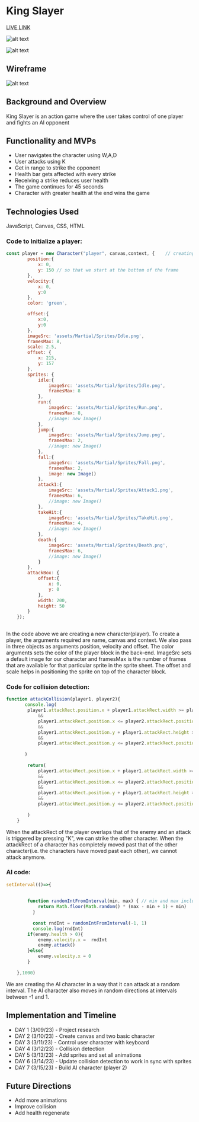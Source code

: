 # King Slayer #

[LIVE LINK](https://jahinbhuiyan.github.io/JavaScript-Game/)


![alt text](assets/Gameplay_1.png)

![alt text](assets/Gameplay_2.png)



## Wireframe ##

![alt text](assets/screenshot.png)



## Background and Overview ##

King Slayer is an action game where the user takes control of one player and fights an AI opponent


## Functionality and MVPs ##
* User navigates the character using W,A,D
* User attacks using K
* Get in range to strike the opponent
* Health bar gets affected with every strike
* Receiving a strike reduces user health
* The game continues for 45 seconds
* Character with greater health at the end wins the game


## Technologies Used ##
JavaScript, Canvas, CSS, HTML

### Code to Initialize a player: ###
```js
const player = new Character("player", canvas,context, {    // creating the position and velocity as a key: value pair
        position:{
            x: 0, 
            y: 150 // so that we start at the bottom of the frame
        },
        velocity:{
            x: 0,
            y:0
        },
        color: 'green',

        offset:{
            x:0,
            y:0
        },
        imageSrc: 'assets/Martial/Sprites/Idle.png',
        framesMax: 8,
        scale: 2.5,
        offset: {
            x: 215,
            y: 157
        },
        sprites: {
            idle:{
                imageSrc: 'assets/Martial/Sprites/Idle.png',
                framesMax: 8
            },
            run:{
                imageSrc: 'assets/Martial/Sprites/Run.png',
                framesMax: 8,
                //image: new Image()
            },
            jump:{
                imageSrc: 'assets/Martial/Sprites/Jump.png',
                framesMax: 2,
                //image: new Image()
            },
            fall:{
                imageSrc: 'assets/Martial/Sprites/Fall.png',
                framesMax: 2,
                image: new Image()
            },
            attack1:{
                imageSrc: 'assets/Martial/Sprites/Attack1.png',
                framesMax: 6,
                //image: new Image()
            },
            takeHit:{
                imageSrc: 'assets/Martial/Sprites/TakeHit.png',
                framesMax: 4,
                //image: new Image()
            },
            death:{
                imageSrc: 'assets/Martial/Sprites/Death.png',
                framesMax: 6,
                //image: new Image()
            }
        },
        attackBox: {
            offset:{
                x: 0,
                y: 0
            },
            width: 200,
            height: 50
        }
    });
    
```
In the code above we are creating a new character(player). To create a player, the arguments required are name, canvas and context. We also pass in three objects as arguments position, velocity and offset. The color arguments sets the color of the player block in the back-end.
ImageSrc sets a default image for our character and framesMax is the number of frames that are available for that particular sprite in the sprite sheet. The offset and scale helps in positioning the sprite on top of the character block.

### Code for collision detection: ###

```js
function attackCollision(player1, player2){
       console.log(
        player1.attackRect.position.x + player1.attackRect.width >= player2.attackRect.position.x
            && 
            player1.attackRect.position.x <= player2.attackRect.position.x + player2.attackRect.width
            && 
            player1.attackRect.position.y + player1.attackRect.height >= player2.attackRect.position.y
            &&
            player1.attackRect.position.y <= player2.attackRect.position.y + player2.attackRect.height
            
       )
        
        return(
            player1.attackRect.position.x + player1.attackRect.width >= player2.attackRect.position.x
            && 
            player1.attackRect.position.x <= player2.attackRect.position.x + player2.attackRect.width
            && 
            player1.attackRect.position.y + player1.attackRect.height >= player2.attackRect.position.y
            &&
            player1.attackRect.position.y <= player2.attackRect.position.y + player2.attackRect.height
            
        )
    }
```
When the attackRect of the player overlaps that of the enemy and an attack is triggered by pressing "K", we can strike the other character.
When the attackRect of a character has completely moved past that of the other character(i.e. the characters have moved past each other), we cannot attack anymore.

### AI code: ###
```js
setInterval(()=>{
            
            
        function randomIntFromInterval(min, max) { // min and max included 
            return Math.floor(Math.random() * (max - min + 1) + min)
          }
          
          const rndInt = randomIntFromInterval(-1, 1)
          console.log(rndInt)
        if(enemy.health > 0){
            enemy.velocity.x =  rndInt
            enemy.attack()
        }else{
            enemy.velocity.x = 0
        }
        
    },1000)
```
We are creating the AI character in a way that it can attack at a random interval. The AI character also moves in random directions at intervals between -1 and 1. 
## Implementation and Timeline ##
* DAY 1 (3/09/23) - Project research
* DAY 2 (3/10/23) - Create canvas and two basic character
* DAY 3 (3/11/23) - Control user character with keyboard
* DAY 4 (3/12/23) - Collision detection
* DAY 5 (3/13/23) - Add sprites and set all animations
* DAY 6 (3/14/23) - Update collision detection to work in sync with sprites
* DAY 7 (3/15/23) - Build AI character (player 2)



## Future Directions ##

* Add more animations
* Improve collision 
* Add health regenerate







